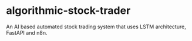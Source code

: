 # algorithmic-stock-trader
An AI based automated stock trading system that uses LSTM architecture, FastAPI and n8n.
